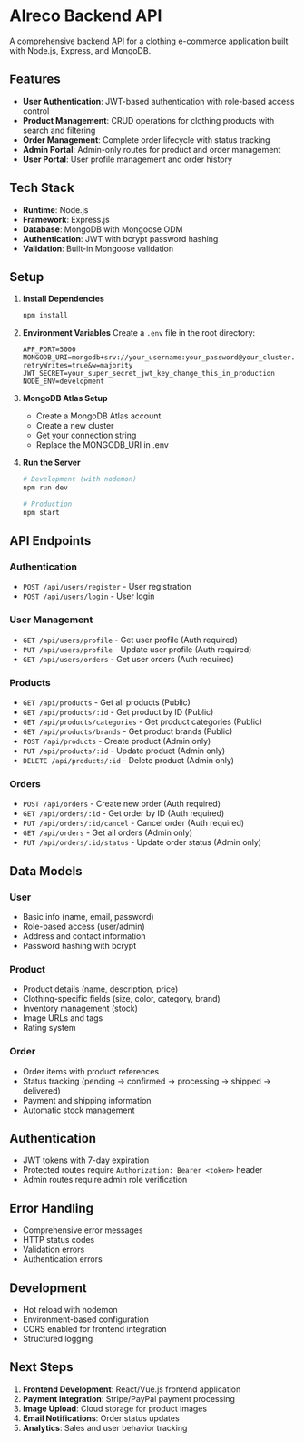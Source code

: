 # AIreco Backend API

A comprehensive backend API for a clothing e-commerce application built with Node.js, Express, and MongoDB.

## Features

- **User Authentication**: JWT-based authentication with role-based access control
- **Product Management**: CRUD operations for clothing products with search and filtering
- **Order Management**: Complete order lifecycle with status tracking
- **Admin Portal**: Admin-only routes for product and order management
- **User Portal**: User profile management and order history

## Tech Stack

- **Runtime**: Node.js
- **Framework**: Express.js
- **Database**: MongoDB with Mongoose ODM
- **Authentication**: JWT with bcrypt password hashing
- **Validation**: Built-in Mongoose validation

## Setup

1. **Install Dependencies**

   ```bash
   npm install
   ```

2. **Environment Variables**
   Create a `.env` file in the root directory:

   ```env
   APP_PORT=5000
   MONGODB_URI=mongodb+srv://your_username:your_password@your_cluster.mongodb.net/aireco?retryWrites=true&w=majority
   JWT_SECRET=your_super_secret_jwt_key_change_this_in_production
   NODE_ENV=development
   ```

3. **MongoDB Atlas Setup**

   - Create a MongoDB Atlas account
   - Create a new cluster
   - Get your connection string
   - Replace the MONGODB_URI in .env

4. **Run the Server**

   ```bash
   # Development (with nodemon)
   npm run dev

   # Production
   npm start
   ```

## API Endpoints

### Authentication

- `POST /api/users/register` - User registration
- `POST /api/users/login` - User login

### User Management

- `GET /api/users/profile` - Get user profile (Auth required)
- `PUT /api/users/profile` - Update user profile (Auth required)
- `GET /api/users/orders` - Get user orders (Auth required)

### Products

- `GET /api/products` - Get all products (Public)
- `GET /api/products/:id` - Get product by ID (Public)
- `GET /api/products/categories` - Get product categories (Public)
- `GET /api/products/brands` - Get product brands (Public)
- `POST /api/products` - Create product (Admin only)
- `PUT /api/products/:id` - Update product (Admin only)
- `DELETE /api/products/:id` - Delete product (Admin only)

### Orders

- `POST /api/orders` - Create new order (Auth required)
- `GET /api/orders/:id` - Get order by ID (Auth required)
- `PUT /api/orders/:id/cancel` - Cancel order (Auth required)
- `GET /api/orders` - Get all orders (Admin only)
- `PUT /api/orders/:id/status` - Update order status (Admin only)

## Data Models

### User

- Basic info (name, email, password)
- Role-based access (user/admin)
- Address and contact information
- Password hashing with bcrypt

### Product

- Product details (name, description, price)
- Clothing-specific fields (size, color, category, brand)
- Inventory management (stock)
- Image URLs and tags
- Rating system

### Order

- Order items with product references
- Status tracking (pending → confirmed → processing → shipped → delivered)
- Payment and shipping information
- Automatic stock management

## Authentication

- JWT tokens with 7-day expiration
- Protected routes require `Authorization: Bearer <token>` header
- Admin routes require admin role verification

## Error Handling

- Comprehensive error messages
- HTTP status codes
- Validation errors
- Authentication errors

## Development

- Hot reload with nodemon
- Environment-based configuration
- CORS enabled for frontend integration
- Structured logging

## Next Steps

1. **Frontend Development**: React/Vue.js frontend application
2. **Payment Integration**: Stripe/PayPal payment processing
3. **Image Upload**: Cloud storage for product images
4. **Email Notifications**: Order status updates
5. **Analytics**: Sales and user behavior tracking
